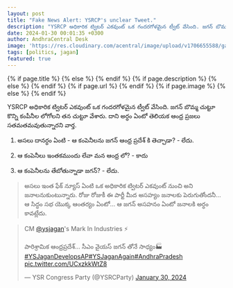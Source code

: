 ```yaml
---
layout: post
title: "Fake News Alert: YSRCP's unclear Tweet."
description: "YSRCP అధికారిక ట్విటర్ ఎకవుంట్ ఒక గందరగోళమైన ట్వీట్ వేసింది. జగన్ బొమ్మ చుట్టూ కొన్ని కంపీనీల లోగోలని తన చుట్టూ వేశారు. దాని అర్ధం ఏంటో తెలియక ఆంధ్ర ప్రజలు సతమతమవుతున్నారని వార్త."
date: 2024-01-30 00:01:35 +0300
author: AndhraCentral Desk
image: 'https://res.cloudinary.com/acentral/image/upload/v1706655588/ganja/fakenews_vvmx1t.png'
tags: [politics, jagan]
featured: true
---
```


<meta content="{{ site.title }}" property="og:site_name">
{% if page.title %}
  <meta content="{{ page.title }}" property="og:title">
{% else %}
  <meta content="{{ site.title }}" property="og:title">
{% endif %}
{% if page.description %}
  <meta content="{{ page.description }}" property="og:description">
{% else %}
  <meta content="{{ site.description }}" property="og:description">
{% endif %}
{% if page.url %}
  <meta content="{{ site.url }}{{ page.url }}" property="og:url">
{% endif %}
{% if page.image %}
  <meta content="https://res.cloudinary.com/acentral/image/upload/v1706655588/ganja/fakenews_vvmx1t.png" property="og:image">
{% else %}
  <meta content="{{ site.url }}/images/og.png" property="og:image">
{% endif %}

YSRCP అధికారిక ట్విటర్ ఎకవుంట్ ఒక గందరగోళమైన ట్వీట్ వేసింది. జగన్ బొమ్మ చుట్టూ కొన్ని కంపీనీల లోగోలని తన చుట్టూ వేశారు. దాని అర్ధం ఏంటో తెలియక ఆంధ్ర ప్రజలు సతమతమవుతున్నారని వార్త.

1. అసలు దానర్ధం ఏంటి - ఆ కంపెనీలను జగన్ ఆంధ్ర ప్రదేశ్ కి తెచ్చాడా? - లేదు.

2. ఆ కంపెనీలు ఇంతకముందు లేవా మన ఆంధ్ర లో? - కాదు

3. ఆ కంపెనీలను తేబోతున్నాడా జగన్? - లేదు.

> అసలు ఇంత ఫేక్ న్యూస్ ఏంటి ఒక అధికారిక ట్విటర్ ఎకవుంట్ నుంచి అని జనాలనుకుంటున్నారు.  రోజు రోజుకీ ఈ పార్టీ మీద అసహ్యం జనాలకు పెరుగుతోందనీ... ఆ సిద్ధం సభ యొక్క ఆంతర్యం ఏంటో... ఆ జగన్ అసహనం ఏంటో జనాలకి అర్ధం కావట్లేదు. 


<blockquote class="twitter-tweet"><p lang="te" dir="ltr">CM <a href="https://twitter.com/ysjagan?ref_src=twsrc%5Etfw">@ysjagan</a>&#39;s Mark In Industries ⚡<br><br>పారిశ్రామిక ఆంధ్రప్రదేశ్... సీఎం వైయస్ జగన్ తోనే సాధ్యం🏭<a href="https://twitter.com/hashtag/YSJaganDevelopsAP?src=hash&amp;ref_src=twsrc%5Etfw">#YSJaganDevelopsAP</a><a href="https://twitter.com/hashtag/YSJaganAgain?src=hash&amp;ref_src=twsrc%5Etfw">#YSJaganAgain</a><a href="https://twitter.com/hashtag/AndhraPradesh?src=hash&amp;ref_src=twsrc%5Etfw">#AndhraPradesh</a> <a href="https://t.co/UCxzkkWtZ8">pic.twitter.com/UCxzkkWtZ8</a></p>&mdash; YSR Congress Party (@YSRCParty) <a href="https://twitter.com/YSRCParty/status/1752219976696783315?ref_src=twsrc%5Etfw">January 30, 2024</a></blockquote> <script async src="https://platform.twitter.com/widgets.js" charset="utf-8"></script>